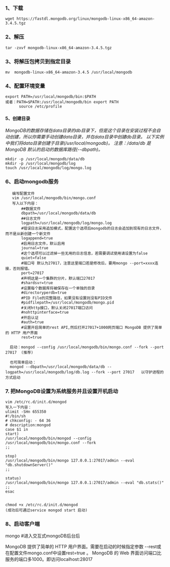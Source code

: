 ### 1、下载
    wget https://fastdl.mongodb.org/linux/mongodb-linux-x86_64-amazon-3.4.5.tgz
### 2、解压
    tar -zxvf mongodb-linux-x86_64-amazon-3.4.5.tgz
### 3、将解压包拷贝到指定目录                               
    mv  mongodb-linux-x86_64-amazon-3.4.5 /usr/local/mongodb
### 4、配置环境变量
    export PATH=/usr/local/mongodb/bin:$PATH
    或者：PATH=$PATH:/usr/local/mongodb/bin export PATH
          source /etc/profile


#### 5、创建目录
*MongoDB的数据存储在data目录的db目录下，但是这个目录在安装过程不会自动创建，所以你需要手动创建data目录，并在data目录中创建db目录。
以下实例中我们将data目录创建于目录(/usr/local/mongodb)。
注意：/data/db 是 MongoDB 默认的启动的数据库路径(--dbpath)。*

    mkdir -p /usr/local/mongodb/data/db
    mkdir -p /usr/local/mongodb/log
    touch /usr/local/mongodb/log/mongo.log

### 6、启动mongodb服务
```
   编写配置文件
   vim /usr/local/mongodb/bin/mongo.conf
   写入以下内容：
       ##数据文件
       dbpath=/usr/local/mongodb/data/db
       ##日志文件
       logpath=/usr/local/mongodb/log/mongo.log
       #错误日志采用追加模式，配置这个选项后mongodb的日志会追加到现有的日志文件，而不是从新创建一个新文件
       logappend=true    
       #启用日志文件，默认启用
       journal=true    
       #这个选项可以过滤掉一些无用的日志信息，若需要调试使用请设置为false
       quiet=false   
       #端口号 默认为27017，注意这里端口若是修改后，要用mongo --port=xxxx连接，否则报错。
       port=27017 
       #声明这是一个集群的分片，默认端口27017
       #shardsvr=true  
       #设置每个数据库将被保存在一个单独的目录
       #directoryperdb=true
       #PID File的完整路径，如果没有设置则没有PID文件
       #pidfilepath=/usr/local/mongodb/mongo.pid
       #关闭http接口，默认关闭27017端口访问
       #nohttpinterface=true
       #开启认证
       #auth=true
       #设置开启简单的rest API,然后打开27017+1000网页端口 MongoDB 提供了简单的 HTTP 用户界面
       rest=true

  启动：mongod --config /usr/local/mongodb/bin/mongo.conf --fork --port 27017  (推荐)

  也可简单启动：
  mongod --dbpath=/usr/local/mongodb/data/db --logpath=/usr/local/mongodb/log/db.log --fork --port 27017   以守护进程的方式启动
```

### 7. 把MongoDB设置为系统服务并且设置开机启动
```
vim /etc/rc.d/init.d/mongod
写入一下内容：
ulimit -SHn 655350
#!/bin/sh
# chkconfig: - 64 36
# description:mongod
case $1 in
start)
/usr/local/mongodb/bin/mongod --config /usr/local/mongodb/bin/mongo.conf --fork
;;
    
stop)
/usr/local/mongodb/bin/mongo 127.0.0.1:27017/admin --eval "db.shutdownServer()"
;;
    
status)
/usr/local/mongodb/bin/mongo 127.0.0.1:27017/admin --eval "db.stats()"
;;
esac


chmod +x /etc/rc.d/init.d/mongod
(成功后可通过service mongod start 启动)
```
### 8、启动客户端
   mongo     #进入交互式mongoDB后台后

   MongoDB 提供了简单的 HTTP 用户界面。需要在启动的时候指定参数 --rest或在配置文件mongo.conf中设置rest=true 。
   MongoDB 的 Web 界面访问端口比服务的端口多1000。即访问localhost:28017
